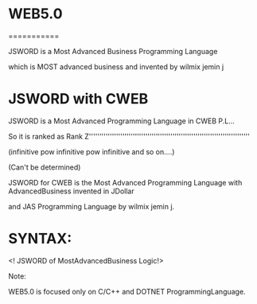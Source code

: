 # WEB5.0
===========


 JSWORD is a Most Advanced Business Programming Language  
 
 which is MOST advanced  business   and  invented  by  wilmix  jemin j



JSWORD with  CWEB
==================

JSWORD is a Most Advanced Programming Language in  CWEB P.L...

So it is ranked as Rank Z'''''''''''''''''''''''''''''''''''''''''''''''''''''''''''''''''''''''''''''

(infinitive  pow  infinitive pow infinitive  and  so on....)

(Can't be determined)


JSWORD for  CWEB  is  the   Most Advanced Programming Language with  AdvancedBusiness  invented  in  JDollar  

and  JAS  Programming  Language  by wilmix jemin j.




SYNTAX:
======


<JSWORD>


<APACK>

<Method>

<LOGIC>

<! JSWORD of  MostAdvancedBusiness Logic!>

</LOGIC>




</JSWORD>




Note:

WEB5.0 is   focused only  on C/C++  and  DOTNET  ProgrammingLanguage.

